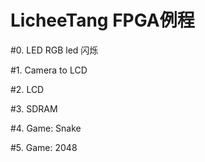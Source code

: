 # LicheeTang FPGA例程

#0. LED RGB led 闪烁

#1. Camera to LCD

#2. LCD

#3. SDRAM

#4. Game: Snake

#5. Game: 2048

